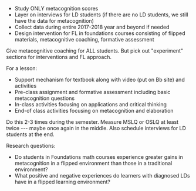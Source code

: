 - Study ONLY metacognition scores 
- Layer on interviews for LD students (if there are no LD students, we still have the data for metacognition)
- Collect data during entire 2017-2018 year and beyond if needed
- Design intervention for FL in foundations courses consisting of flipped materials, metacognitive coaching, formative assessment


Give metacognitive coaching for ALL students. 
But pick out "experiment" sections for interventions and FL approach. 

For a lesson: 
- Support mechanism for textbook along with video (put on Bb site) and activities 
- Pre-class assignment and formative assessment including basic metacognition questions
- In-class activities focusing on applications and critical thinking
- End-of class activities focusing on metacognition and elaboration

Do this 2-3 times during the semester. 
Measure MSLQ or OSLQ at least twice --- maybe once again in the middle. 
Also schedule interviews for LD students at the end. 


Research questions: 
- Do students in Foundations math courses experience greater gains in metacognition in a flipped environment than those in a traditional environment? 
- What positive and negative experiences do learners with diagnosed LDs have in a flipped learning environment? 


